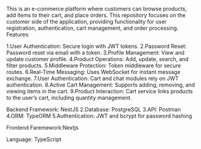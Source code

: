 This  is an e-commerce platform where customers can browse products, add items to their cart, and place orders. This repository focuses on the customer side of the application, providing functionality for user registration, authentication, cart management, and order processing.
Features:

1.User Authentication: Secure login with JWT tokens.
2.Password Reset: Password reset via email with a token.
3.Profile Management: View and update customer profile.
4.Product Operations: Add, update, search, and filter products.
5.Middleware Protection: Token middleware for secure routes.
6.Real-Time Messaging: Uses WebSocket for instant message exchange.
7.User Authentication: Cart and chat modules rely on JWT authentication.
8.Active Cart Management: Supports adding, removing, and viewing items in the cart.
9.Product Interaction: Cart service links products to the user’s cart, including quantity management.


Backend Framework: NestJS 2.Database: PostgreSQL 3.API: Postman 4.ORM: TypeORM 5.Authentication: JWT and bcrypt for password hashing

Frontend Faremework:Nextjs

Language: TypeScript

